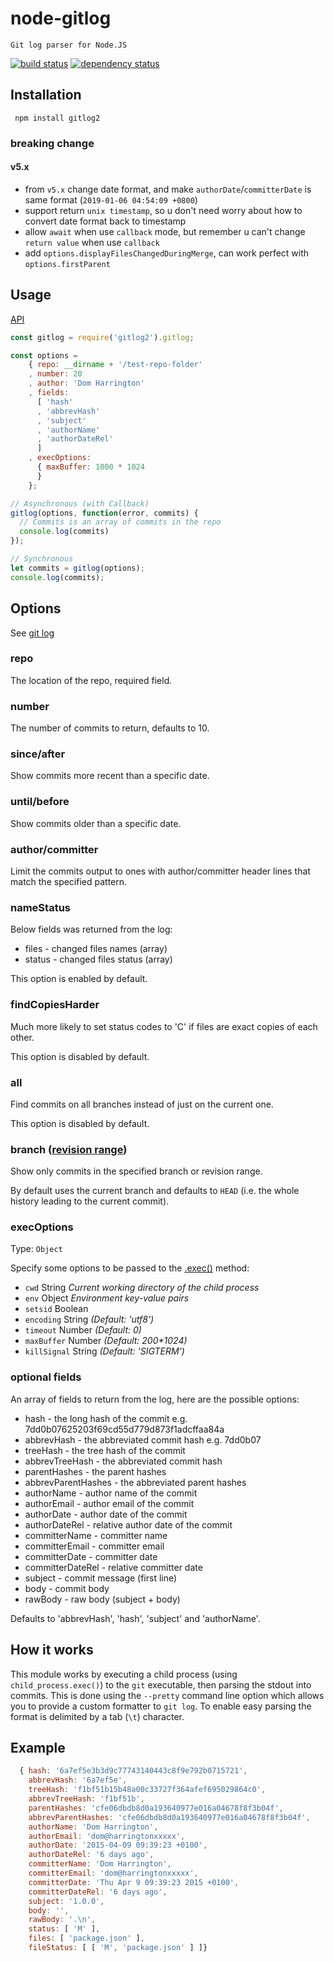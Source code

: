 # node-gitlog

    Git log parser for Node.JS

[![build status](https://api.travis-ci.org/bluelovers/node-gitlog.svg)](http://travis-ci.org/bluelovers/node-gitlog)
[![dependency status](https://david-dm.org/bluelovers/node-gitlog.svg)](https://david-dm.org/bluelovers/node-gitlog)

## Installation

     npm install gitlog2

### breaking change

#### v5.x

- from `v5.x` change date format, and make `authorDate`/`committerDate` is same format
  (`2019-01-06 04:54:09 +0800`)
- support return `unix timestamp`, so u don't need worry about how to convert date format back to timestamp
- allow `await` when use `callback` mode, but remember u can't change `return value` when use `callback`
- add `options.displayFilesChangedDuringMerge`, can work perfect with `options.firstParent`

## Usage

[API](index.d.ts)

```js
const gitlog = require('gitlog2').gitlog;

const options =
    { repo: __dirname + '/test-repo-folder'
    , number: 20
    , author: 'Dom Harrington'
    , fields:
      [ 'hash'
      , 'abbrevHash'
      , 'subject'
      , 'authorName'
      , 'authorDateRel'
      ]
    , execOptions:
      { maxBuffer: 1000 * 1024
      }
    };

// Asynchronous (with Callback)
gitlog(options, function(error, commits) {
  // Commits is an array of commits in the repo
  console.log(commits)
});

// Synchronous
let commits = gitlog(options);
console.log(commits);
```

## Options

See [git log](http://git-scm.com/docs/git-log)

### repo
The location of the repo, required field.

### number
The number of commits to return, defaults to 10.

### since/after
Show commits more recent than a specific date.

### until/before
Show commits older than a specific date.

### author/committer
Limit the commits output to ones with author/committer header lines that match the specified pattern.

### nameStatus
Below fields was returned from the log:

- files - changed files names (array)
- status - changed files status (array)

This option is enabled by default.

### findCopiesHarder
Much more likely to set status codes to 'C' if files are exact copies of each other.

This option is disabled by default.

### all
Find commits on all branches instead of just on the current one.

This option is disabled by default.

### branch ([revision range](https://git-scm.com/docs/git-log#git-log-ltrevisionrangegt))
Show only commits in the specified branch or revision range.

By default uses the current branch and defaults to `HEAD` (i.e. the whole history leading to the current commit).

### execOptions

Type: `Object`

Specify some options to be passed to the [.exec()](http://nodejs.org/api/child_process.html#child_process_child_process_exec_command_options_callback) method:

- `cwd` String *Current working directory of the child process*
- `env` Object *Environment key-value pairs*
- `setsid` Boolean
- `encoding` String *(Default: 'utf8')*
- `timeout` Number *(Default: 0)*
- `maxBuffer` Number *(Default: 200\*1024)*
- `killSignal` String *(Default: 'SIGTERM')*

### optional fields
An array of fields to return from the log, here are the possible options:

- hash - the long hash of the commit e.g. 7dd0b07625203f69cd55d779d873f1adcffaa84a
- abbrevHash - the abbreviated commit hash e.g. 7dd0b07
- treeHash - the tree hash of the commit
- abbrevTreeHash - the abbreviated commit hash
- parentHashes - the parent hashes
- abbrevParentHashes - the abbreviated parent hashes
- authorName - author name of the commit
- authorEmail - author email of the commit
- authorDate - author date of the commit
- authorDateRel - relative author date of the commit
- committerName - committer name
- committerEmail - committer email
- committerDate - committer date
- committerDateRel - relative committer date
- subject - commit message (first line)
- body - commit body
- rawBody - raw body (subject + body)

Defaults to 'abbrevHash', 'hash', 'subject' and 'authorName'.

## How it works

This module works by executing a child process (using `child_process.exec()`) to the `git` executable, then parsing the stdout into commits. This is done using the `--pretty` command line option which allows you to provide a custom formatter to `git log`. To enable easy parsing the format is delimited by a tab (`\t`) character.

## Example

```javascript
  { hash: '6a7ef5e3b3d9c77743140443c8f9e792b0715721',
    abbrevHash: '6a7ef5e',
    treeHash: 'f1bf51b15b48a00c33727f364afef695029864c0',
    abbrevTreeHash: 'f1bf51b',
    parentHashes: 'cfe06dbdb8d0a193640977e016a04678f8f3b04f',
    abbrevParentHashes: 'cfe06dbdb8d0a193640977e016a04678f8f3b04f',
    authorName: 'Dom Harrington',
    authorEmail: 'dom@harringtonxxxxx',
    authorDate: '2015-04-09 09:39:23 +0100',
    authorDateRel: '6 days ago',
    committerName: 'Dom Harrington',
    committerEmail: 'dom@harringtonxxxxx',
    committerDate: 'Thu Apr 9 09:39:23 2015 +0100',
    committerDateRel: '6 days ago',
    subject: '1.0.0',
    body: '',
    rawBody: '.\n',
    status: [ 'M' ],
    files: [ 'package.json' ],
    fileStatus: [ [ 'M', 'package.json' ] ]}
```
